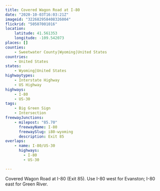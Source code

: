 ```yaml
---
title: Covered Wagon Road at I-80
date: "2020-10-03T16:03:21Z"
imageid: "322682958408326004"
flickrid: "50507001016"
location:
    latitude: 41.561353
    longitude: -109.542073
places: []
counties:
    - Sweetwater County|Wyoming|United States
countries:
    - United States
states:
    - Wyoming|United States
highwaytypes:
    - Interstate Highway
    - US Highway
highways:
    - I-80
    - US-30
tags:
    - Big Green Sign
    - Intersection
freewayJunctions:
    - milepost: "85.70"
      freewayName: I-80
      freewaySlug: i80-wyoming
      description: Exit 85
overlaps:
    - name: I-80/US-30
      highways:
        - I-80
        - US-30

---
```

Covered Wagon Road at I-80 (Exit 85).  Use I-80 west for Evanston; I-80 east for Green River.